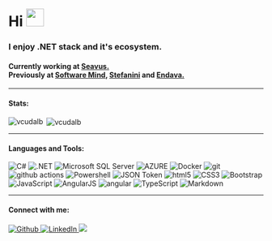 <h1>Hi <img src="https://media.giphy.com/media/hvRJCLFzcasrR4ia7z/giphy.gif" width="35"></h1>
<h3>I enjoy .NET stack and it's ecosystem.</h3>
<h4> 
  Currently working at <a href="https://seavus.com/">Seavus.</a> <br>
  Previously at <a href="https://softwaremind.com/"> Software Mind</a>,  <a href="https://stefanini.com/en"> Stefanini</a> and  <a href="https://www.endava.com/en/"> Endava.</a> </h4>
<hr>
<h4 align="left">Stats:</h4>
<p><img align="left" src="https://github-readme-stats.vercel.app/api/top-langs?username=vcudalb&show_icons=true&locale=en&layout=compact&theme=tokyonight&count_private=true&hide_border=true" alt="vcudalb" /></p>
<p>&nbsp;<img align="center" src="https://github-readme-stats.vercel.app/api?username=vcudalb&show_icons=true&locale=en&theme=tokyonight&count_private=true&hide_border=true" alt="vcudalb" /></p>

<hr>
<h4 align="left">Languages and Tools:</h4>
<p align="left"> 
  <img alt="C#" src="https://img.shields.io/badge/C%23-239120?style=lat-square&logo=c-sharp&logoColor=white" />  
  <img alt=".NET" src="https://img.shields.io/badge/.NET-5C2D91?style=lat-square&logo=.net&logoColor=white" />
  <img alt="Microsoft SQL Server" src="https://img.shields.io/badge/Microsoft_SQL_Server-CC2927?style=flat-square&logo=microsoft-sql-server&logoColor=white" />
   <img alt="AZURE" src="https://img.shields.io/badge/Microsoft_Azure-0089D6?style=lat-square&logo=microsoft-azure&logoColor=white" />
  <img alt="Docker" src="https://img.shields.io/badge/-Docker-46a2f1?style=flat-square&logo=docker&logoColor=white" />
  <img alt="git" src="https://img.shields.io/badge/-Git-F05032?style=flat-square&logo=git&logoColor=white" />
  <img alt="github actions" src="https://img.shields.io/badge/-Github_Actions-2088FF?style=flat-square&logo=github-actions&logoColor=white" />
  <img alt="Powershell" src="https://img.shields.io/badge/Powershell-2CA5E0?style=flat-square&logo=powershell&logoColor=white" />
  <img alt="JSON Token" src="https://img.shields.io/badge/json%20web%20tokens-323330?style=flat-square&logo=json-web-tokens&logoColor=white" />
  <img alt="html5" src="https://img.shields.io/badge/-HTML5-E34F26?style=flat-square&logo=html5&logoColor=white" />
  <img alt="CSS3" src="https://img.shields.io/badge/CSS3-1572B6?style=flat-square&logo=css3&logoColor=white" />
  <img alt="Bootstrap" src="https://img.shields.io/badge/Bootstrap-563D7C?style=flat-square&logo=bootstrap&logoColor=white" />
  <img alt="JavaScript" src="https://img.shields.io/badge/JavaScript-F7DF1E?style=flat-square&logo=javascript&logoColor=black" />
  <img alt="AngularJS" src="https://img.shields.io/badge/AngularJS-E23237?style=flat-square&logo=angularjs&logoColor=white" />
  <img alt="angular" src="https://img.shields.io/badge/-Angular-DD0031?style=flat-square&logo=angular&logoColor=white" />
  <img alt="TypeScript" src="https://img.shields.io/badge/-TypeScript-007ACC?style=flat-square&logo=typescript&logoColor=white" />
  <img alt="Markdown" src="https://img.shields.io/badge/Markdown-000000?style=flat-square&logo=markdown&logoColor=white" />
</p>

<hr>

<h4 align="left">Connect with me:</h4>
<p>
  <a href="https://github.com/vcudalb" target="_blank">
    <img alt="Github" src="https://img.shields.io/badge/vcudalb-%2312100E.svg?&style=for-the-badge&logo=Github&logoColor=white" />
  </a> 
  <a href="https://www.linkedin.com/in/vasile-cudalb-98441497" target="_blank">
    <img alt="LinkedIn" src="https://img.shields.io/badge/vasile-cudalb-%230077B5.svg?&style=for-the-badge&logo=linkedin&logoColor=white" />
  </a>
  <a href="https://www.instagram.com/n0wakmd/?hl=en" target="_blank">
    <img src="https://img.shields.io/badge/instagram-%23E4405F.svg?&style=for-the-badge&logo=instagram&logoColor=white" />
  </a>
</p>
